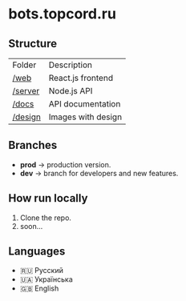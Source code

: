 # bots.topcord.ru


## Structure
<table>
  <tr>
     <td>Folder</td>
     <td>Description</td>
  </tr>
  <tr>
    <td><a href="web">/web</a></td>
    <td>React.js frontend</td>
  </tr>
  <tr>
    <td><a href="server">/server</a></td>
    <td>Node.js API</td>
  </tr>
  <tr>
    <td><a href="docs">/docs</a></td>
    <td>API documentation</td>
  </tr>
  <tr>
    <td><a href="desing">/design</a></td>
    <td>Images with design</td>
  </tr>
</table>

## Branches
- __prod__ -> production version.
- __dev__ -> branch for developers and new features.

## How run locally
1. Clone the repo.
2. soon...

## Languages
- 🇷🇺 Русский
- 🇺🇦 Українська
- 🇬🇧 English
